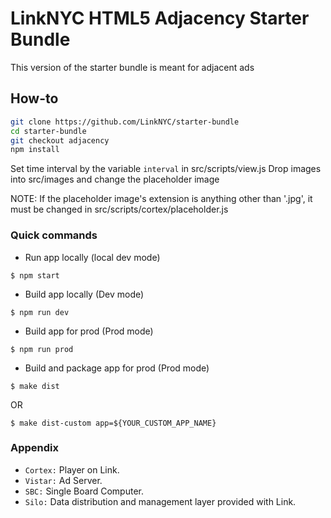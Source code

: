 # LinkNYC HTML5 Adjacency Starter Bundle

This version of the starter bundle is meant for adjacent ads

## How-to

```bash
git clone https://github.com/LinkNYC/starter-bundle
cd starter-bundle
git checkout adjacency
npm install
```
Set time interval by the variable `interval` in src/scripts/view.js
Drop images into src/images and change the placeholder image

NOTE: If the placeholder image's extension is anything other than '.jpg', it must be changed in src/scripts/cortex/placeholder.js

### Quick commands
* Run app locally (local dev mode)
```
$ npm start
```
* Build app locally (Dev mode)
```
$ npm run dev
```
* Build app for prod (Prod mode)
```
$ npm run prod
```
* Build and package app for prod (Prod mode)
```
$ make dist
```
OR
```
$ make dist-custom app=${YOUR_CUSTOM_APP_NAME}
```

### Appendix
* `Cortex:` Player on Link.
* `Vistar:` Ad Server.
* `SBC:` Single Board Computer.
* `Silo:` Data distribution and management layer provided with Link.
